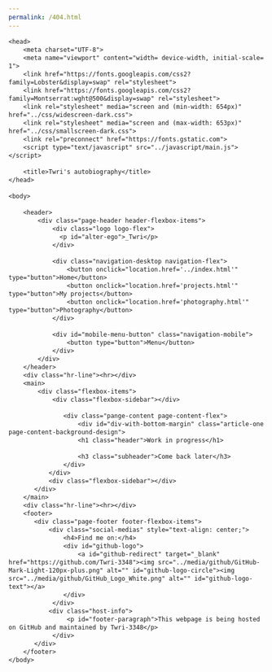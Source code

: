 ```yaml
---
permalink: /404.html
---
```


<!DOCTYPE html>
<html>
   
    <head>
        <meta charset="UTF-8">
        <meta name="viewport" content="width= device-width, initial-scale= 1">
        <link href="https://fonts.googleapis.com/css2?family=Lobster&display=swap" rel="stylesheet">
        <link href="https://fonts.googleapis.com/css2?family=Montserrat:wght@500&display=swap" rel="stylesheet">
        <link rel="stylesheet" media="screen and (min-width: 654px)" href="../css/widescreen-dark.css">
        <link rel="stylesheet" media="screen and (max-width: 653px)" href="../css/smallscreen-dark.css">
        <link rel="preconnect" href="https://fonts.gstatic.com">
        <script type="text/javascript" src="../javascript/main.js"></script>

        <title>Twri's autobiography</title>
    </head>

    <body>

        <header>
            <div class="page-header header-flexbox-items">
                <div class="logo logo-flex">
                  <p id="alter-ego">_Twri</p>
                </div>
                
                <div class="navigation-desktop navigation-flex">
                    <button onclick="location.href='../index.html'" type="button">Home</button>
                    <button onclick="location.href='projects.html'" type="button">My projects</button>
                    <button onclick="location.href='photography.html'" type="button">Photography</button>
                </div>

                <div id="mobile-menu-button" class="navigation-mobile">
                    <button type="button">Menu</button>
                </div>
            </div>
        </header>
        <div class="hr-line"><hr></div>
        <main>
            <div class="flexbox-items">
                <div class="flexbox-sidebar"></div>

                   <div class="pange-content page-content-flex">
                       <div id="div-with-bottom-margin" class="article-one page-content-background-design">
                       <h1 class="header">Work in progress</h1>
           
                       <h3 class="subheader">Come back later</h3>   
                   </div>
               </div>
               <div class="flexbox-sidebar"></div>
           </div>
        </main>
        <div class="hr-line"><hr></div>
        <footer>
           <div class="page-footer footer-flexbox-items">
               <div class="social-medias" style="text-align: center;">
                   <h4>Find me on:</h4>
                   <div id="github-logo">
                       <a id="github-redirect" target="_blank" href="https://github.com/Twri-3348"><img src="../media/github/GitHub-Mark-Light-120px-plus.png" alt="" id="github-logo-circle"><img src="../media/github/GitHub_Logo_White.png" alt="" id="github-logo-text"></a>
                   </div>  
                </div>
               <div class="host-info">
                    <p id="footer-paragraph">This webpage is being hosted on GitHub and maintained by Twri-3348</p>
                </div>
           </div>
        </footer>
    </body>
</html>